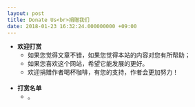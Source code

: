 ```yaml
---
layout: post
title: Donate Us<br>捐赠我们
date: 2018-01-23 16:32:24.000000000 +09:00
---
```

- **欢迎打赏**<br>
    *   如果您觉得文章不错，如果您觉得本站的内容对您有所帮助；<br>
    *   如果您喜欢这个网站，希望它能发展的更好。<br>
    *   欢迎捐赠作者喝杯咖啡，有您的支持，作者会更加努力！<br>
    <br>
- **打赏名单**<br>
    *   。<br>
<br>
    
